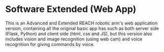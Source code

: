 # Software Extended (Web App)
This is an Advanced and Extended REACH robotic arm's web application version, containing all the original basic app has such as both server side (Flask, Python) and client side (html, css and JS), but this version also includes vision and image recognition (using web cam) and voice recognition for giving commands by voice.
